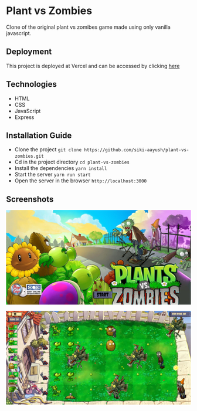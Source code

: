 # Plant vs Zombies

Clone of the original plant vs zomibes game made using only vanilla javascript.

## Deployment

This project is deployed at Vercel and can be accessed by clicking [here](https://plant-vs-zombies.vercel.app/)

## Technologies

-   HTML
-   CSS
-   JavaScript
-   Express

## Installation Guide

-   Clone the project `git clone https://github.com/siki-aayush/plant-vs-zombies.git`
-   Cd in the project directory `cd plant-vs-zombies`
-   Install the dependencies `yarn install`
-   Start the server `yarn run start`
-   Open the server in the browser `http://localhost:3000`

## Screenshots

![Start menu](https://github.com/siki-aayush/plant-vs-zombies/blob/main/public/assets/images/ss_start_game.png)

![playing](https://github.com/siki-aayush/plant-vs-zombies/blob/main/public/assets/images/ss_play.png)
